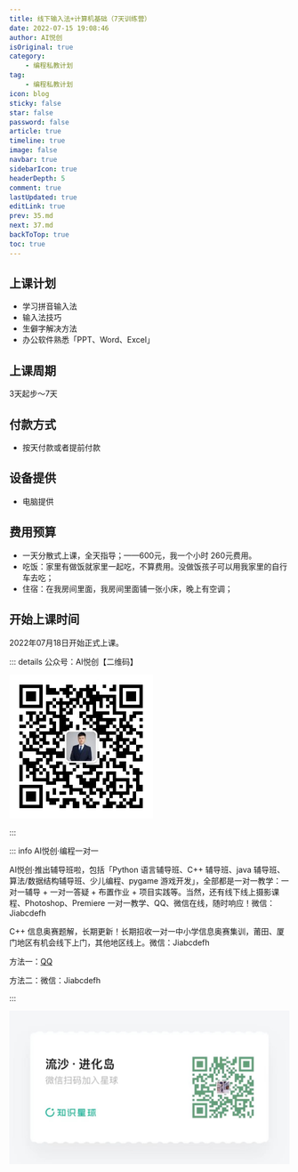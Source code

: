 ```yaml
---
title: 线下输入法+计算机基础（7天训练营）
date: 2022-07-15 19:08:46
author: AI悦创
isOriginal: true
category: 
    - 编程私教计划
tag:
    - 编程私教计划
icon: blog
sticky: false
star: false
password: false
article: true
timeline: true
image: false
navbar: true
sidebarIcon: true
headerDepth: 5
comment: true
lastUpdated: true
editLink: true
prev: 35.md
next: 37.md
backToTop: true
toc: true
---
```


## 上课计划

- 学习拼音输入法
- 输入法技巧
- 生僻字解决方法
- 办公软件熟悉「PPT、Word、Excel」

## 上课周期

3天起步～7天

## 付款方式

- 按天付款或者提前付款

## 设备提供

- 电脑提供

## 费用预算

- 一天分散式上课，全天指导；——600元，我一个小时 260元费用。
- 吃饭：家里有做饭就家里一起吃，不算费用。没做饭孩子可以用我家里的自行车去吃；
- 住宿：在我房间里面，我房间里面铺一张小床，晚上有空调；

## 开始上课时间

2022年07月18日开始正式上课。



::: details 公众号：AI悦创【二维码】

![](/gzh.jpg)

:::

::: info AI悦创·编程一对一

AI悦创·推出辅导班啦，包括「Python 语言辅导班、C++ 辅导班、java 辅导班、算法/数据结构辅导班、少儿编程、pygame 游戏开发」，全部都是一对一教学：一对一辅导 + 一对一答疑 + 布置作业 + 项目实践等。当然，还有线下线上摄影课程、Photoshop、Premiere 一对一教学、QQ、微信在线，随时响应！微信：Jiabcdefh

C++ 信息奥赛题解，长期更新！长期招收一对一中小学信息奥赛集训，莆田、厦门地区有机会线下上门，其他地区线上。微信：Jiabcdefh

方法一：[QQ](http://wpa.qq.com/msgrd?v=3&uin=1432803776&site=qq&menu=yes)

方法二：微信：Jiabcdefh

:::

![](/zsxq.jpg)



